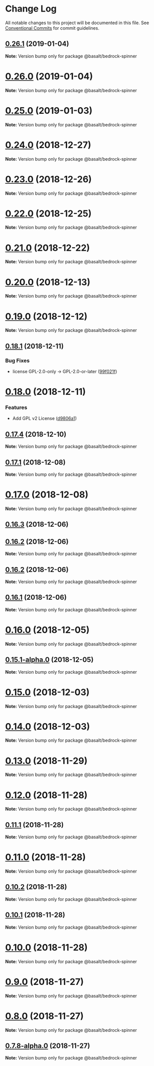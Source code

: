 # Change Log

All notable changes to this project will be documented in this file.
See [Conventional Commits](https://conventionalcommits.org) for commit guidelines.

## [0.26.1](https://github.com/basaltinc/bedrock/compare/v0.26.0...v0.26.1) (2019-01-04)

**Note:** Version bump only for package @basalt/bedrock-spinner





# [0.26.0](https://github.com/basaltinc/bedrock/compare/v0.25.1...v0.26.0) (2019-01-04)

**Note:** Version bump only for package @basalt/bedrock-spinner





# [0.25.0](https://github.com/basaltinc/bedrock/compare/v0.24.1...v0.25.0) (2019-01-03)

**Note:** Version bump only for package @basalt/bedrock-spinner





# [0.24.0](https://github.com/basaltinc/bedrock/compare/v0.23.0...v0.24.0) (2018-12-27)

**Note:** Version bump only for package @basalt/bedrock-spinner





# [0.23.0](https://github.com/basaltinc/bedrock/compare/v0.22.0...v0.23.0) (2018-12-26)

**Note:** Version bump only for package @basalt/bedrock-spinner





# [0.22.0](https://github.com/basaltinc/bedrock/compare/v0.21.0...v0.22.0) (2018-12-25)

**Note:** Version bump only for package @basalt/bedrock-spinner





# [0.21.0](https://github.com/basaltinc/bedrock/compare/v0.20.5...v0.21.0) (2018-12-22)

**Note:** Version bump only for package @basalt/bedrock-spinner





# [0.20.0](https://github.com/basaltinc/bedrock/compare/v0.19.0...v0.20.0) (2018-12-13)

**Note:** Version bump only for package @basalt/bedrock-spinner





# [0.19.0](https://github.com/basaltinc/bedrock/compare/v0.18.2...v0.19.0) (2018-12-12)

**Note:** Version bump only for package @basalt/bedrock-spinner





## [0.18.1](https://github.com/basaltinc/bedrock/compare/v0.18.0...v0.18.1) (2018-12-11)


### Bug Fixes

* license GPL-2.0-only -> GPL-2.0-or-later ([99f021f](https://github.com/basaltinc/bedrock/commit/99f021f))





# [0.18.0](https://github.com/basaltinc/bedrock/compare/v0.17.6...v0.18.0) (2018-12-11)


### Features

* Add GPL v2 License ([d9806a1](https://github.com/basaltinc/bedrock/commit/d9806a1))





## [0.17.4](https://github.com/basaltinc/bedrock/compare/v0.17.3...v0.17.4) (2018-12-10)

**Note:** Version bump only for package @basalt/bedrock-spinner





## [0.17.1](https://github.com/basaltinc/bedrock/compare/v0.17.0...v0.17.1) (2018-12-08)

**Note:** Version bump only for package @basalt/bedrock-spinner





# [0.17.0](https://github.com/basaltinc/bedrock/compare/v0.16.6...v0.17.0) (2018-12-08)

**Note:** Version bump only for package @basalt/bedrock-spinner





## [0.16.3](https://github.com/basaltinc/bedrock/compare/v0.16.2-alpha.3...v0.16.3) (2018-12-06)



## [0.16.2](https://github.com/basaltinc/bedrock/compare/v0.16.1...v0.16.2) (2018-12-06)

**Note:** Version bump only for package @basalt/bedrock-spinner





## [0.16.2](https://github.com/basaltinc/bedrock/compare/v0.16.1...v0.16.2) (2018-12-06)

**Note:** Version bump only for package @basalt/bedrock-spinner





## [0.16.1](https://github.com/basaltinc/bedrock/compare/v0.16.1-alpha.6...v0.16.1) (2018-12-06)

**Note:** Version bump only for package @basalt/bedrock-spinner





# [0.16.0](https://github.com/basaltinc/bedrock/compare/v0.15.1-alpha.2...v0.16.0) (2018-12-05)

**Note:** Version bump only for package @basalt/bedrock-spinner





## [0.15.1-alpha.0](https://github.com/basaltinc/bedrock/compare/v0.15.0...v0.15.1-alpha.0) (2018-12-05)

**Note:** Version bump only for package @basalt/bedrock-spinner





# [0.15.0](https://github.com/basaltinc/bedrock/compare/v0.13.1...v0.15.0) (2018-12-03)

**Note:** Version bump only for package @basalt/bedrock-spinner





# [0.14.0](https://github.com/basaltinc/bedrock/compare/v0.13.1...v0.14.0) (2018-12-03)

**Note:** Version bump only for package @basalt/bedrock-spinner





# [0.13.0](https://github.com/basaltinc/bedrock/compare/v0.12.4...v0.13.0) (2018-11-29)

**Note:** Version bump only for package @basalt/bedrock-spinner





# [0.12.0](https://github.com/basaltinc/bedrock/compare/v0.11.1...v0.12.0) (2018-11-28)

**Note:** Version bump only for package @basalt/bedrock-spinner





## [0.11.1](https://github.com/basaltinc/bedrock/compare/v0.11.0...v0.11.1) (2018-11-28)

**Note:** Version bump only for package @basalt/bedrock-spinner





# [0.11.0](https://github.com/basaltinc/bedrock/compare/v0.10.2...v0.11.0) (2018-11-28)

**Note:** Version bump only for package @basalt/bedrock-spinner





## [0.10.2](https://github.com/basaltinc/bedrock/compare/v0.10.1...v0.10.2) (2018-11-28)

**Note:** Version bump only for package @basalt/bedrock-spinner





## [0.10.1](https://github.com/basaltinc/bedrock/compare/v0.10.0...v0.10.1) (2018-11-28)

**Note:** Version bump only for package @basalt/bedrock-spinner





# [0.10.0](https://github.com/basaltinc/bedrock/compare/v0.9.1...v0.10.0) (2018-11-28)

**Note:** Version bump only for package @basalt/bedrock-spinner





# [0.9.0](https://github.com/basaltinc/bedrock/compare/v0.8.0...v0.9.0) (2018-11-27)

**Note:** Version bump only for package @basalt/bedrock-spinner





# [0.8.0](https://github.com/basaltinc/bedrock/compare/v0.7.7...v0.8.0) (2018-11-27)

**Note:** Version bump only for package @basalt/bedrock-spinner





## [0.7.8-alpha.0](https://github.com/basaltinc/bedrock/compare/v0.7.7...v0.7.8-alpha.0) (2018-11-27)

**Note:** Version bump only for package @basalt/bedrock-spinner
